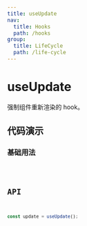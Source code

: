 ```yaml
---
title: useUpdate
nav:
  title: Hooks
  path: /hooks
group:
  title: LifeCycle
  path: /life-cycle
---
```


# useUpdate

强制组件重新渲染的 hook。

## 代码演示

### 基础用法

<code src="./demo/demo1.tsx" />

## API

```typescript
const update = useUpdate();
```
